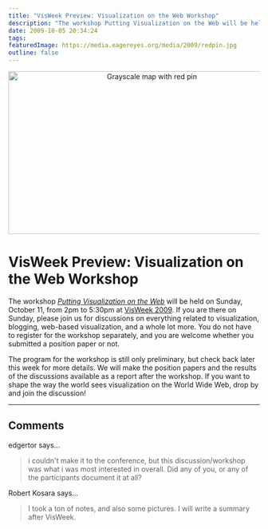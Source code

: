 ```yaml
---
title: "VisWeek Preview: Visualization on the Web Workshop"
description: "The workshop Putting Visualization on the Web will be held on Sunday, October 11, from 2pm to 5:30pm at VisWeek 2009. If you are there on Sunday, please join us for discussions on everything related to visualization, blogging, web-based visualization, and a whole lot more. You do not have to register for the workshop separately, and you are welcome whether you submitted a position paper or not."
date: 2009-10-05 20:34:24
tags: 
featuredImage: https://media.eagereyes.org/media/2009/redpin.jpg
outline: false
---
```


<p align="center"><img src="https://media.eagereyes.org/media/2009/redpin.jpg" border="0" alt="Grayscale map with red pin" width="560" height="326" /></p>

# VisWeek Preview: Visualization on the Web Workshop

The workshop <em><a href="/viswebworkshop.html">Putting Visualization on the Web</a></em> will be held on Sunday, October 11, from 2pm to 5:30pm at <a href="http://vis.computer.org/VisWeek2009/">VisWeek 2009</a>. If you are there on Sunday, please join us for discussions on everything related to visualization, blogging, web-based visualization, and a whole lot more. You do not have to register for the workshop separately, and you are welcome whether you submitted a position paper or not.
<!--break-->
The program for the workshop is still only preliminary, but check back later this week for more details. We will make the position papers and the results of the discussions available as a report after the workshop. If you want to shape the way the world sees visualization on the World Wide Web, drop by and join the discussion!


<PostedBy />


<aside class="comments">

---
## Comments

edgertor says…
>	<p>i couldn't make it to the conference, but this discussion/workshop was what i was most interested in overall. Did any of you, or any of the participants document it at all?</p>

Robert Kosara says…
>	<p>I took a ton of notes, and also some pictures. I will write a summary after VisWeek.</p>

</aside>

